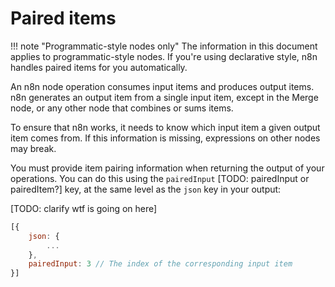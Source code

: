 # Paired items

!!! note "Programmatic-style nodes only"
    The information in this document applies to programmatic-style nodes. If you're using declarative style, n8n handles paired items for you automatically.

An n8n node operation consumes input items and produces output items. n8n generates an output item from a single input item, except in the Merge node, or any other node that combines or sums items.

To ensure that n8n works, it needs to know which input item a given output item comes from. If this information is missing, expressions on other nodes may break.

You must provide item pairing information when returning the output of your operations. You can do this using the `pairedInput` [TODO: pairedInput or pairedItem?] key, at the same level as the `json` key in your output:

[TODO: clarify wtf is going on here]
```js
[{
	json: {
		...
	},
	pairedInput: 3 // The index of the corresponding input item
}]
```